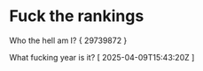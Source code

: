 # Fuck the rankings

Who the hell am I?
{ 29739872 }

What fucking year is it?
[ 2025-04-09T15:43:20Z ]

